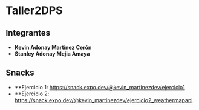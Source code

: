 # Taller2DPS

## Integrantes

* **Kevin Adonay Martínez Cerón** 
* **Stanley Adonay Mejia Amaya** 

## Snacks

* **Ejercicio 1: https://snack.expo.dev/@kevin_martinezdev/ejercicio1
* **Ejercicio 2: https://snack.expo.dev/@kevin_martinezdev/ejercicio2_weathermapapi
